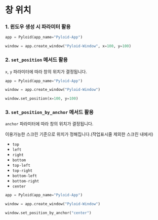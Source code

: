 # 창 위치

### 1. 윈도우 생성 시 파라미터 활용

```python
app = Pyloid(app_name="Pyloid-App")

window = app.create_window("Pyloid-Window", x=100, y=100)
```

### 2. `set_position` 메서드 활용

`x`, `y` 파라미터에 따라 창의 위치가 결정됩니다.

```python
app = Pyloid(app_name="Pyloid-App")

window = app.create_window("Pyloid-Window")

window.set_position(x=100, y=100)
```

### 3. `set_position_by_anchor` 메서드 활용

`anchor` 파라미터에 따라 창의 위치가 결정됩니다.

이용가능한 스크린 기준으로 위치가 정해집니다.(작업표시줄 제외한 스크린 내에서)

- `top`
- `left`
- `right`
- `bottom`
- `top-left`
- `top-right`
- `bottom-left`
- `bottom-right`
- `center`

```python
app = Pyloid(app_name="Pyloid-App")

window = app.create_window("Pyloid-Window")

window.set_position_by_anchor("center")
```
